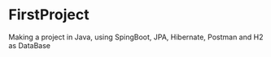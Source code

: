 # FirstProject
Making a project in Java, using SpingBoot, JPA, Hibernate, Postman and H2 as DataBase
